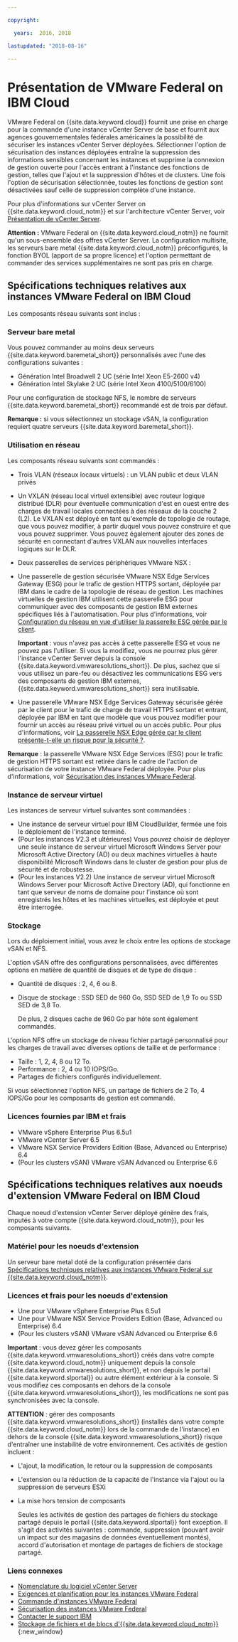 ```yaml
---

copyright:

  years:  2016, 2018

lastupdated: "2018-08-16"

---
```


# Présentation de VMware Federal on IBM Cloud

VMware Federal on {{site.data.keyword.cloud}} fournit une prise en charge pour la commande d'une instance vCenter Server de base et fournit aux agences gouvernementales fédérales américaines la possibilité de sécuriser les instances vCenter Server déployées. Sélectionner l'option de sécurisation des instances déployées entraîne la suppression des informations sensibles concernant les instances et supprime la connexion de gestion ouverte pour l'accès entrant à l'instance des fonctions de gestion, telles que l'ajout et la suppression d'hôtes et de clusters. Une fois l'option de sécurisation sélectionnée, toutes les fonctions de gestion sont désactivées sauf celle de suppression complète d'une instance.

Pour plus d'informations sur vCenter Server on {{site.data.keyword.cloud_notm}} et sur l'architecture vCenter Server, voir [Présentation de vCenter Server](vc_vcenterserveroverview.html).

**Attention :** VMware Federal on {{site.data.keyword.cloud_notm}} ne fournit qu'un sous-ensemble des offres vCenter Server. La configuration multisite, les serveurs bare metal {{site.data.keyword.cloud_notm}} préconfigurés, la fonction BYOL (apport de sa propre licence) et l'option permettant de commander des services supplémentaires ne sont pas pris en charge.

## Spécifications techniques relatives aux instances VMware Federal on IBM Cloud

Les composants réseau suivants sont inclus :

### Serveur bare metal

Vous pouvez commander au moins deux serveurs {{site.data.keyword.baremetal_short}} personnalisés avec l'une des configurations suivantes :

* Génération Intel Broadwell 2 UC (série Intel Xeon E5-2600 v4)
* Génération Intel Skylake 2 UC (série Intel Xeon 4100/5100/6100)

Pour une configuration de stockage NFS, le nombre de serveurs {{site.data.keyword.baremetal_short}} recommandé est de trois par défaut.

**Remarque :** si vous sélectionnez un stockage vSAN, la configuration requiert quatre serveurs {{site.data.keyword.baremetal_short}}.

### Utilisation en réseau

Les composants réseau suivants sont commandés :
*  Trois VLAN (réseaux locaux virtuels) : un VLAN public et deux VLAN privés
*  Un VXLAN (réseau local virtuel extensible) avec routeur logique distribué (DLR) pour éventuelle communication d'est en ouest entre des charges de travail locales connectées à des réseaux de la couche 2 (L2). Le VXLAN est déployé en tant qu'exemple de topologie de routage, que vous pouvez modifier, à partir duquel vous pouvez construire et que vous pouvez supprimer. Vous pouvez également ajouter des zones de sécurité en connectant d'autres VXLAN aux nouvelles interfaces logiques sur le DLR.
*  Deux passerelles de services périphériques VMware NSX :
  * Une passerelle de gestion sécurisée VMware NSX Edge Services Gateway (ESG) pour le trafic de gestion HTTPS sortant, déployée par IBM dans le cadre de la topologie de réseau de gestion. Les machines virtuelles de gestion IBM utilisent cette passerelle ESG pour communiquer avec des composants de gestion IBM externes spécifiques liés à l'automatisation. Pour plus d'informations, voir [Configuration du réseau en vue d'utiliser la passerelle ESG gérée par le client](../vcenter/vc_esg_config.html#configuring-your-network-to-use-the-customer-managed-nsx-esg-with-your-vms).

    **Important** : vous n'avez pas accès à cette passerelle ESG et vous ne pouvez pas l'utiliser. Si vous la modifiez, vous ne pourrez plus gérer l'instance vCenter Server depuis la console {{site.data.keyword.vmwaresolutions_short}}. De plus, sachez que si vous utilisez un pare-feu ou désactivez les communications ESG vers des composants de gestion IBM externes, {{site.data.keyword.vmwaresolutions_short}} sera inutilisable.
  * Une passerelle VMware NSX Edge Services Gateway sécurisée gérée par le client pour le trafic de charge de travail HTTPS sortant et entrant, déployée par IBM en tant que modèle que vous pouvez modifier pour fournir un accès au réseau privé virtuel ou un accès public. Pour plus d'informations, voir [La passerelle NSX Edge gérée par le client présente-t-elle un risque pour la sécurité ?](../vmonic/faq.html#does-the-customer-managed-nsx-edge-pose-a-security-risk-).

  **Remarque** : la passerelle VMware NSX Edge Services (ESG) pour le trafic de gestion HTTPS sortant est retirée dans le cadre de l'action de sécurisation de votre instance VMware Federal déployée. Pour plus d'informations, voir [Sécurisation des instances VMware Federal](vc_fed_securinginstance.html).

### Instance de serveur virtuel

Les instances de serveur virtuel suivantes sont commandées :
* Une instance de serveur virtuel pour IBM CloudBuilder, fermée une fois le déploiement de l'instance terminé.
* (Pour les instances V2.3 et ultérieures) Vous pouvez choisir de déployer une seule instance de serveur virtuel Microsoft Windows Server pour Microsoft Active Directory (AD) ou deux machines virtuelles à haute disponibilité Microsoft Windows dans le cluster de gestion pour plus de sécurité et de robustesse.
* (Pour les instances V2.2) Une instance de serveur virtuel Microsoft Windows Server pour Microsoft Active Directory (AD), qui fonctionne en tant que serveur de noms de domaine pour l'instance où sont enregistrés les hôtes et les machines virtuelles, est déployée et peut être interrogée.

### Stockage

Lors du déploiement initial, vous avez le choix entre les options de stockage vSAN et NFS.

L'option vSAN offre des configurations personnalisées, avec différentes options en matière de quantité de disques et de type de disque :
* Quantité de disques : 2, 4, 6 ou 8.
* Disque de stockage : SSD SED de 960 Go, SSD SED de 1,9 To ou SSD SED de 3,8 To.

  De plus, 2 disques cache de 960 Go par hôte sont également commandés.

L'option NFS offre un stockage de niveau fichier partagé personnalisé pour les charges de travail avec diverses options de taille et de performance :
* Taille : 1, 2, 4, 8 ou 12 To.
* Performance : 2, 4 ou 10 IOPS/Go.
* Partages de fichiers configurés individuellement.

Si vous sélectionnez l'option NFS, un partage de fichiers de 2 To, 4 IOPS/Go pour les composants de gestion est commandé.

### Licences fournies par IBM et frais

* VMware vSphere Enterprise Plus 6.5u1
* VMware vCenter Server 6.5
* VMware NSX Service Providers Edition (Base, Advanced ou Enterprise) 6.4
* (Pour les clusters vSAN) VMware vSAN Advanced ou Enterprise 6.6

## Spécifications techniques relatives aux noeuds d'extension VMware Federal on IBM Cloud

Chaque noeud d'extension vCenter Server déployé génère des frais, imputés à votre compte {{site.data.keyword.cloud_notm}}, pour les composants suivants.

### Matériel pour les noeuds d'extension

Un serveur bare metal doté de la configuration présentée dans [Spécifications techniques relatives aux instances VMware Federal sur {{site.data.keyword.cloud_notm}}](vc_fed_overview.html#technical-specifications-for-vmware-federal-on-ibm-cloud-instances).

### Licences et frais pour les noeuds d'extension

* Une pour VMware vSphere Enterprise Plus 6.5u1
* Une pour VMware NSX Service Providers Edition (Base, Advanced ou Enterprise) 6.4
* (Pour les clusters vSAN) VMware vSAN Advanced ou Enterprise 6.6

**Important** : vous devez gérer les composants {{site.data.keyword.vmwaresolutions_short}} créés dans votre compte {{site.data.keyword.cloud_notm}} uniquement depuis la console {{site.data.keyword.vmwaresolutions_short}}, et non depuis le portail	{{site.data.keyword.slportal}} ou autre élément extérieur à la console. Si vous modifiez ces composants en dehors de la console {{site.data.keyword.vmwaresolutions_short}}, les modifications ne sont pas synchronisées avec la console.

**ATTENTION** : gérer des composants {{site.data.keyword.vmwaresolutions_short}} (installés dans votre compte {{site.data.keyword.cloud_notm}} lors de la commande de l'instance) en dehors de la console {{site.data.keyword.vmwaresolutions_short}} risque d'entraîner une instabilité de votre environnement. Ces activités de gestion incluent :
*  L'ajout, la modification, le retour ou la suppression de composants
*  L'extension ou la réduction de la capacité de l'instance via l'ajout ou la suppression de serveurs ESXi
*  La mise hors tension de composants

   Seules les activités de gestion des partages de fichiers du stockage partagé depuis le portail {{site.data.keyword.slportal}} font exception. Il s'agit des activités suivantes : commande, suppression (pouvant avoir un impact sur des magasins de données éventuellement montés), accord d'autorisation et montage de partages de fichiers de stockage partagé.

### Liens connexes

* [Nomenclature du logiciel vCenter Server](vc_bom.html)
* [Exigences et planification pour les instances VMware Federal](vc_fed_planning.html)
* [Commande d'instances VMware Federal](vc_fed_orderinginstance.html)
* [Sécurisation des instances VMware Federal](vc_fed_securinginstance.html)
* [Contacter le support IBM](../vmonic/trbl_support.html)
* [Stockage de fichiers et de blocs d'{{site.data.keyword.cloud_notm}}](https://www.ibm.com/cloud/garage/content/architecture/virtualizationArchitecture/shared-storage){:new_window}
